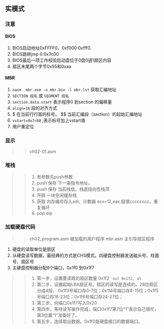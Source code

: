 ## 实模式

### 注意

#### BIOS
1. BIOS启动地址0xFFFF0，0xf000:0xfff0.
2. BIOS跳转jmp 0:0x7c00
3. BIOS最后一项工作校验启动盘位于0盘0道1扇区内容
4. 扇区末尾两个字节0x55和0xaa

#### MBR
1. `nasm  mbr.asm -o mbr.bin -l mbr.lst` 获取汇编地址
2. `SECTION 段名` 或 `SEGMENT 段名`
3. `section.data.start` 表示程序0 到section 的偏移量
3. `align=16` 段的对齐方式
4. $ 在当前行行首的标号。 $$ 当前汇编段（section）的起始汇编地址
5.  `vstart=0x7c00` ,表示标号加上vstart值
6. 用户重定位


### 显示
>> ch02-01.asm

### 堆栈

>> 1. 有参数先push参数
>> 2. push 保存 下一条指令地址，
>> 3. push 保存 当前栈低。栈底指向性栈顶
>> 4. 开辟 一块空闲缓存栈
>> 5. 获取 内存编号存入edi，计数器 ecx=12,eax,赋值cccccccc。重复循环
>> 6. pop eip

### 加载硬盘代码
>> ch02_program.asm  被加载的用户程序
>> mbr.asm  主引导扇区程序
1. 硬盘的读取单位是扇区
2. 从硬盘读写数据，最经典的方式是CHS模式。向硬盘控制器发送磁头号、柱面号、扇区号
3. 主硬盘控制器分配8个端口，0x1f0 到0x1f7
>> 1. 第一步，设置要读取的扇区数量 0x1f2   ` out 0x1f2, al` 
>> 2. 第二步，设置起始LBA扇区号。扇区的读写是连续的。28位扇区分成4段， 0x1f3号端口存0-7位；0x1f4号端口存8-15位；0x1f5号端口存16-23位；0x1f6号端口存24-27位；
>> 3. 第三步，向端口0x1f7写入0x20
>> 4. 第四步，等待读写操作完成，端口0x1f7第7位“1”表示自己很忙，第3位置“1”准备好了。
>> 5. 第五步，连续取出数据。0x1f0是硬盘接口的数据端口。
